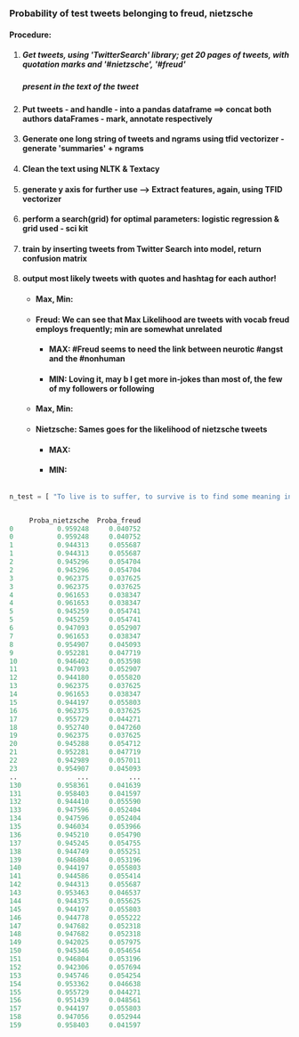 
### Probability of test tweets belonging to freud, nietzsche


#### Procedure:
1. ##### Get tweets, using 'TwitterSearch' library; get 20 pages of tweets, with quotation marks and '#nietzsche', '#freud' 
   ##### present in the text of the tweet
2. #### Put tweets - and handle - into a pandas dataframe ==> concat both authors dataFrames - mark, annotate respectively
3. #### Generate one long string of tweets and ngrams using tfid vectorizer - generate 'summaries' + ngrams
4. #### Clean the text using NLTK & Textacy 
5. #### generate y axis for further use --> Extract features, again, using TFID vectorizer
6. #### perform a search(grid) for optimal parameters: logistic regression & grid used - sci kit
7. #### train by inserting tweets from Twitter Search into model, return confusion matrix
8. #### output most likely tweets with quotes and hashtag for each author!
     * #### Max, Min: 
     * #### Freud: We can see that Max Likelihood are tweets with vocab freud employs frequently; min are somewhat unrelated
         * #### MAX: #Freud seems to need the link between neurotic #angst and the #nonhuman 
         * #### MIN: Loving it, may b I get more in-jokes than most of, the few of my followers or following
      * #### Max, Min: 
      * #### Nietzsche: Sames goes for the likelihood of nietzsche tweets
         * #### MAX: 
         * #### MIN: 
  

```python

n_test = [ "To live is to suffer, to survive is to find some meaning in the suffering."]


     Proba_nietzsche  Proba_freud  
0           0.959248     0.040752  
0           0.959248     0.040752  
1           0.944313     0.055687  
1           0.944313     0.055687  
2           0.945296     0.054704  
2           0.945296     0.054704  
3           0.962375     0.037625  
3           0.962375     0.037625  
4           0.961653     0.038347  
4           0.961653     0.038347  
5           0.945259     0.054741  
5           0.945259     0.054741  
6           0.947093     0.052907  
7           0.961653     0.038347  
8           0.954907     0.045093  
9           0.952281     0.047719  
10          0.946402     0.053598  
11          0.947093     0.052907  
12          0.944180     0.055820  
13          0.962375     0.037625  
14          0.961653     0.038347  
15          0.944197     0.055803  
16          0.962375     0.037625  
17          0.955729     0.044271  
18          0.952740     0.047260  
19          0.962375     0.037625  
20          0.945288     0.054712  
21          0.952281     0.047719  
22          0.942989     0.057011  
23          0.954907     0.045093  
..               ...          ...  
130         0.958361     0.041639  
131         0.958403     0.041597  
132         0.944410     0.055590  
133         0.947596     0.052404  
134         0.947596     0.052404  
135         0.946034     0.053966  
136         0.945210     0.054790  
137         0.945245     0.054755  
138         0.944749     0.055251  
139         0.946804     0.053196  
140         0.944197     0.055803  
141         0.944586     0.055414  
142         0.944313     0.055687  
143         0.953463     0.046537  
144         0.944375     0.055625  
145         0.944197     0.055803  
146         0.944778     0.055222  
147         0.947682     0.052318  
148         0.947682     0.052318  
149         0.942025     0.057975  
150         0.945346     0.054654  
151         0.946804     0.053196  
152         0.942306     0.057694  
153         0.945746     0.054254  
154         0.953362     0.046638  
155         0.955729     0.044271  
156         0.951439     0.048561  
157         0.944197     0.055803  
158         0.947056     0.052944  
159         0.958403     0.041597  
```